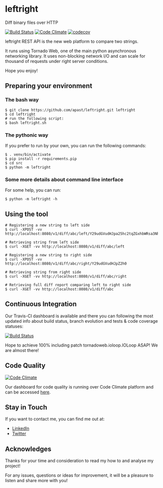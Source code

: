 # leftright
Diff binary files over HTTP

[![Build Status](https://travis-ci.org/apast/leftright.svg?branch=master)](https://travis-ci.org/apast/leftright)
[![Code Climate](https://codeclimate.com/github/apast/leftright/badges/gpa.svg)](https://codeclimate.com/github/apast/leftright)
[![codecov](https://codecov.io/gh/apast/leftright/branch/master/graph/badge.svg)](https://codecov.io/gh/apast/leftright)


leftright REST API is the new web platform to compare two strings.

It runs using Tornado Web, one of the main python asynchronous networking library. It uses non-blocking network I/O and can scale for thousand of requests under right server conditions.

Hope you enjoy!

## Preparing your environment

### The bash way
```
$ git clone https://github.com/apast/leftright.git leftright
$ cd leftright
# run the following script:
$ bash leftright.sh
```

### The pythonic way
If you prefer to run by your own, you can run the following commands:

```$ virtualenv venv
$ . venv/bin/activate
$ pip install -r requirements.pip
$ cd src
$ python -m leftright
```

### Some more details about command line interface
For some help, you can run:

```
$ python -m leftright -h
```


## Using the tool

```
# Registering a new string to left side
$ curl -XPOST -vv http://localhost:8080/v1/diff/abc/left/Y29udGVudHJpa25hc2tqZGxhbWRsa3Nh

# Retrieving string from left side
$ curl -XGET -vv http://localhost:8080/v1/diff/abc/left

# Registering a new string to right side
$ curl -XPOST -vv http://localhost:8080/v1/diff/abc/right/Y29udGVudHJpZ2h0

# Retrieving string from right side
$ curl -XGET -vv http://localhost:8080/v1/diff/abc/right

# Retrieving full diff report comparing left to right side
$ curl -XGET -vv http://localhost:8080/v1/diff/abc
```



## Continuous Integration
Our Travis-CI dashboard is available and there you can following the most updated info about build status, branch evolution and tests & code coverage statuses:

[![Build Status](https://travis-ci.org/apast/leftright.svg?branch=master)](https://travis-ci.org/apast/leftright)

Hope to achieve 100% including patch tornadoweb.ioloop.IOLoop ASAP! We are almost there!

## Code Quality

[![Code Climate](https://codeclimate.com/github/apast/leftright/badges/gpa.svg)](https://codeclimate.com/github/apast/leftright)

Our dashboard for code quality is running over Code Climate platform and can be accessed [here](https://codeclimate.com/github/apast/leftright/).

## Stay in Touch

If you want to contact me, you can find me out at:
+ [LinkedIn](https://linkedin.com/in/andrepastore)
+ [Twitter](https://twitter.com/apast)


## Acknowledges

Thanks for your time and consideration to read my how to and analyse my project!

For any issues, questions or ideas for improvement, it will be a pleasure to listen and share more with you!
